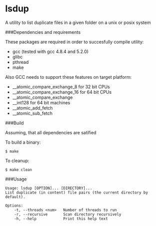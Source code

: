 lsdup
======================================

A utility to list duplicate files in a given
folder on a unix or posix system


###Dependencies and requirements

These packages are required in order to succesfully compile utility:
 * gcc (tested with gcc 4.8.4 and 5.2.0)
 * glibc
 * pthread
 * make

Also GCC needs to support these features on target platform:
 * __atomic_compare_exchange_8 for 32 bit CPUs
 * __atomic_compare_exchange_16 for 64 bit CPUs
 * __atomic_compare_exchange
 * __int128 for 64 bit machines
 * __atomic_add_fetch
 * __atomic_sub_fetch


###Build

Assuming, that all dependencies are satified

To build a binary:
```
$ make
```

To cleanup:
```
$ make clean
```


###Usage

```
Usage: lsdup [OPTION]... [DIRECTORY]...
List duplicate (in content) file pairs (the current directory by default).

Options:
	-t, --threads <num>   Number of threads to run
	-r, --recursive       Scan directory recursively
	-h, --help            Print this help text
```



